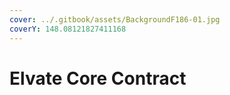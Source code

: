 ```yaml
---
cover: ../.gitbook/assets/BackgroundF186-01.jpg
coverY: 148.08121827411168
---
```


# Elvate Core Contract

